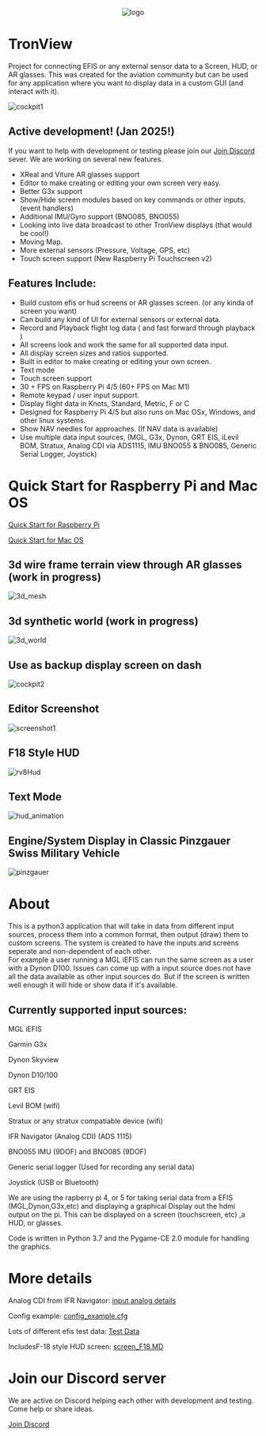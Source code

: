 <p align="center">
  <img src="docs/imgs/tronview_thumb.png?raw=true" alt="logo">
</p>

# TronView
Project for connecting EFIS or any external sensor data to a Screen, HUD, or AR glasses.  This was created for the aviation community but can be used for any application where you want to display data in a custom GUI (and interact with it).

![cockpit1](docs/efis_cockpit1.jpeg?raw=true)
## Active development! (Jan 2025!)
If you want to help with development or testing please join our [Join Discord](https://discord.gg/pdnxWa32aW) sever.
We are working on several new features. 
- XReal and Viture AR glasses support
- Editor to make creating or editing your own screen very easy.
- Better G3x support
- Show/Hide screen modules based on key commands or other inputs. (event handlers)
- Additional IMU/Gyro support (BNO085, BNO055)
- Looking into live data broadcast to other TronView displays (that would be cool!)
- Moving Map.
- More external sensors (Pressure, Voltage, GPS, etc)
- Touch screen support (New Raspberry Pi Touchscreen v2)


## Features Include:
- Build custom efis or hud screens or AR glasses screen. (or any kinda of screen you want)
- Can build any kind of UI for external sensors or external data.
- Record and Playback flight log data ( and fast forward through playback )
- All screens look and work the same for all supported data input.
- All display screen sizes and ratios supported.
- Built in editor to make creating or editing your own screen.
- Text mode
- Touch screen support
- 30 + FPS on Raspberry Pi 4/5 (60+ FPS on Mac M1)
- Remote keypad / user input support.
- Display flight data in Knots, Standard, Metric, F or C
- Designed for Raspberry Pi 4/5 but also runs on Mac OSx, Windows, and other linux systems.
- Show NAV needles for approaches. (If NAV data is available)
- Use multiple data input sources, (MGL, G3x, Dynon, GRT EIS, iLevil BOM, Stratux, Analog CDI via ADS1115, IMU BNO055 & BNO085, Generic Serial Logger, Joystick)


# Quick Start for Raspberry Pi and Mac OS

[Quick Start for Raspberry Pi](docs/quick_start_pi.MD)

[Quick Start for Mac OS](docs/quick_start_macos.MD)

## 3d wire frame terrain view through AR glasses (work in progress)

![3d_mesh](docs/screenshots/tv_mesh.png?raw=true)

## 3d synthetic world (work in progress)

![3d_world](docs/screenshots/tv3d.png?raw=true)

## Use as backup display screen on dash

![cockpit2](docs/efis_cockpit2.jpeg?raw=true)

## Editor Screenshot
![screenshot1](docs/screenshots/screenshot_2_editor.png?raw=true)

## F18 Style HUD
![rv8Hud](docs/efis_HUD_rv8.jpg?raw=true)

## Text Mode
![hud_animation](docs/efis_screenshot_text.png?raw=true)

## Engine/System Display in Classic Pinzgauer Swiss Military Vehicle
![pinzgauer](docs/imgs/pinz1.jpeg?raw=true)


# About

This is a python3 application that will take in data from different input sources, process them into a common format, then output (draw) 
them to custom screens.  The system is created to have the inputs and screens seperate and non-dependent of each other.  
For example a user running a MGL iEFIS can run the same screen as a user with a Dynon D100.  Issues can come up with a input source does not 
have all the data available as other input sources do.  But if the screen is written well enough it will hide or show data if it's available.


## Currently supported input sources:

MGL iEFIS

Garmin G3x

Dynon Skyview

Dynon D10/100

GRT EIS

Levil BOM (wifi)

Stratux or any stratux compatiable device (wifi)

IFR Navigator (Analog CDI) (ADS 1115)

BNO055 IMU (9DOF) and BNO085 (9DOF)

Generic serial logger (Used for recording any serial data)

Joystick (USB or Bluetooth)

We are using the rapberry pi 4, or 5 for taking serial data from a EFIS (MGL,Dynon,G3x,etc) and displaying a graphical Display out the hdmi output on the pi.  This can be displayed on a screen (touchscreen, etc) ,a HUD, or glasses.  

Code is written in Python 3.7 and the Pygame-CE 2.0 module for handling the graphics.


# More details

Analog CDI from IFR Navigator: [input analog details](docs/input_analog.MD)

Config example:  [config_example.cfg](config_example.cfg)

Lots of different efis test data: [Test Data](docs/efis_data.MD)

IncludesF-18 style HUD screen: [screen_F18.MD](docs/screen_F18.MD)

# Join our Discord server

We are active on Discord helping each other with development and testing.  Come help or share ideas.

[Join Discord](https://discord.gg/pdnxWa32aW)

